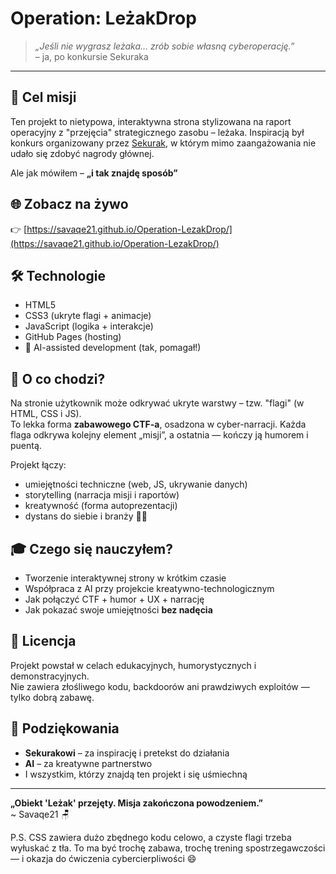# Operation: LeżakDrop

> *„Jeśli nie wygrasz leżaka… zrób sobie własną cyberoperację.”*  
> – ja, po konkursie Sekuraka

---

## 🎯 Cel misji

Ten projekt to nietypowa, interaktywna strona stylizowana na raport operacyjny z "przejęcia" strategicznego zasobu – leżaka. Inspiracją był konkurs organizowany przez [Sekurak](https://sekurak.pl), w którym mimo zaangażowania nie udało się zdobyć nagrody głównej.

Ale jak mówiłem – **„i tak znajdę sposób”**

## 🌐 Zobacz na żywo

👉 [https://savaqe21.github.io/Operation-LezakDrop/](https://savaqe21.github.io/Operation-LezakDrop/)

## 🛠 Technologie

- HTML5
- CSS3 (ukryte flagi + animacje)
- JavaScript (logika + interakcje)
- GitHub Pages (hosting)
- 🧠 AI-assisted development (tak, pomagał!)

## 🧩 O co chodzi?

Na stronie użytkownik może odkrywać ukryte warstwy – tzw. "flagi" (w HTML, CSS i JS).  
To lekka forma **zabawowego CTF-a**, osadzona w cyber-narracji. Każda flaga odkrywa kolejny element „misji”, a ostatnia — kończy ją humorem i puentą.

Projekt łączy:
- umiejętności techniczne (web, JS, ukrywanie danych)
- storytelling (narracja misji i raportów)
- kreatywność (forma autoprezentacji)
- dystans do siebie i branży 🧘‍♂️

## 🎓 Czego się nauczyłem?

- Tworzenie interaktywnej strony w krótkim czasie
- Współpraca z AI przy projekcie kreatywno-technologicznym
- Jak połączyć CTF + humor + UX + narrację
- Jak pokazać swoje umiejętności **bez nadęcia**

## 📝 Licencja

Projekt powstał w celach edukacyjnych, humorystycznych i demonstracyjnych.  
Nie zawiera złośliwego kodu, backdoorów ani prawdziwych exploitów — tylko dobrą zabawę.

## 🙌 Podziękowania

- **Sekurakowi** – za inspirację i pretekst do działania
- **AI** – za kreatywne partnerstwo
- I wszystkim, którzy znajdą ten projekt i się uśmiechną

---

**„Obiekt 'Leżak' przejęty. Misja zakończona powodzeniem.”**  
~ Savaqe21 🪑

P.S. CSS zawiera dużo zbędnego kodu celowo, a czyste flagi trzeba wyłuskać z tła. To ma być trochę zabawa, trochę trening spostrzegawczości — i okazja do ćwiczenia cybercierpliwości 😄

